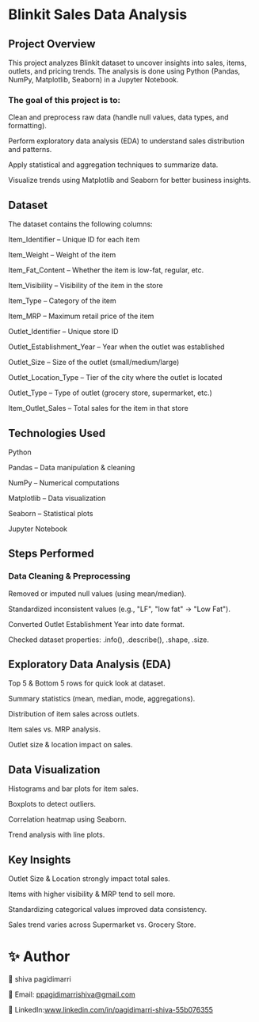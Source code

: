 # Blinkit Sales Data Analysis
## Project Overview
This project analyzes Blinkit dataset to uncover insights into sales, items, outlets, and pricing trends. The analysis is done using Python (Pandas, NumPy, Matplotlib, Seaborn) in a Jupyter Notebook.
### The goal of this project is to:
Clean and preprocess raw data (handle null values, data types, and formatting).

Perform exploratory data analysis (EDA) to understand sales distribution and patterns.

Apply statistical and aggregation techniques to summarize data.

Visualize trends using Matplotlib and Seaborn for better business insights.
## Dataset

The dataset contains the following columns:

Item_Identifier – Unique ID for each item

Item_Weight – Weight of the item

Item_Fat_Content – Whether the item is low-fat, regular, etc.

Item_Visibility – Visibility of the item in the store

Item_Type – Category of the item

Item_MRP – Maximum retail price of the item

Outlet_Identifier – Unique store ID

Outlet_Establishment_Year – Year when the outlet was established

Outlet_Size – Size of the outlet (small/medium/large)

Outlet_Location_Type – Tier of the city where the outlet is located

Outlet_Type – Type of outlet (grocery store, supermarket, etc.)

Item_Outlet_Sales – Total sales for the item in that store

## Technologies Used

Python

Pandas – Data manipulation & cleaning

NumPy – Numerical computations

Matplotlib – Data visualization

Seaborn – Statistical plots

Jupyter Notebook

## Steps Performed
### Data Cleaning & Preprocessing

Removed or imputed null values (using mean/median).

Standardized inconsistent values (e.g., "LF", "low fat" → "Low Fat").

Converted Outlet Establishment Year into date format.

Checked dataset properties: .info(), .describe(), .shape, .size.

## Exploratory Data Analysis (EDA)

Top 5 & Bottom 5 rows for quick look at dataset.

Summary statistics (mean, median, mode, aggregations).

Distribution of item sales across outlets.

Item sales vs. MRP analysis.

Outlet size & location impact on sales.

## Data Visualization

Histograms and bar plots for item sales.

Boxplots to detect outliers.

Correlation heatmap using Seaborn.

Trend analysis with line plots.

## Key Insights

Outlet Size & Location strongly impact total sales.

Items with higher visibility & MRP tend to sell more.

Standardizing categorical values improved data consistency.

Sales trend varies across Supermarket vs. Grocery Store.

# ✨ Author

👤 shiva pagidimarri

📧 Email: ppagidimarrishiva@gmail.com

💼 LinkedIn:www.linkedin.com/in/pagidimarri-shiva-55b076355
